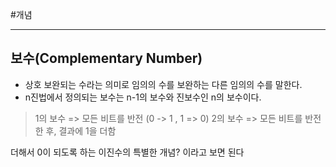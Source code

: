 #개념

---
## 보수(Complementary Number)


- 상호 보완되는 수라는 의미로 임의의 수를 보완하는 다른 임의의 수를 말한다. 
- n진법에서 정의되는 보수는 n-1의 보수와 진보수인 n의 보수이다.


> 1의 보수 => 모든 비트를 반전 (0 -> 1 , 1 => 0)
> 2의 보수 => 모든 비트를 반전한 후, 결과에 1을 더함




더해서 0이 되도록 하는 이진수의 특별한 개념? 이라고 보면 된다


